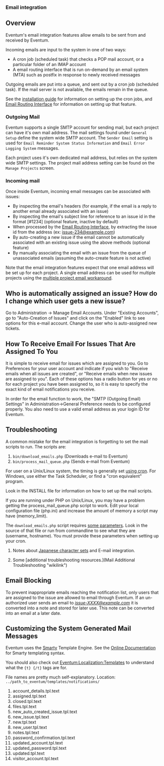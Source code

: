 ### Email integration

## Overview

Eventum's email integration features allow emails to be sent from and received by Eventum.

Incoming emails are input to the system in one of two ways:

-   A cron job (scheduled task) that checks a POP mail account, or a particular folder of an IMAP account
-   A email routing interface that is run on-demand by an email system (MTA) such as postfix in response to newly received messages

Outgoing emails are put into a queue, and sent out by a cron job (scheduled task). If the mail server is not available, the emails remain in the queue.

See the [installation guide](Doing-a-fresh-install.md) for information on setting up the cron jobs, and [Email Routing Interface](Email-Routing-Interface.md) for information on setting up that feature.

### Outgoing Mail

Eventum supports a single SMTP account for sending mail, but each project can have it's own mail address. The mail settings found under `General Setup` define the system wide SMTP account. The `Sender Email` setting is used for `Email Reminder System Status Information` and `Email Error Logging System` messages.

Each project uses it's own dedicated mail address, but relies on the system wide SMTP settings. The project mail address setting can be found on the `Manage Projects` screen.

### Incoming mail

Once inside Eventum, incoming email messages can be associated with issues:

-   By inspecting the email's headers (for example, if the email is a reply to another email already associated with an issue)
-   By inspecting the email's subject line for reference to an issue id in the format [\#1234] (optional feature, inactive by default)
-   When processed by the [Email Routing Interface](Email-Routing-Interface.md), by extracting the issue id from the address (ex: issue-234@example.com)
-   By auto-creating a new issue if the email cannot be automatically associated with an existing issue using the above methods (optional feature)
-   By manually associating the email with an issue from the queue of unassociated emails (assuming the auto-create feature is not active)

Note that the email integration features expect that one email address will be set up for each project. A single email address can be used for multiple projects using the [multiple project email workaround](../System-Admin/setting-up-email-routing-with-1-email-account-for-multiple-projects.md).

## Who is automatically assigned an issue? How do I change which user gets a new issue?

Go to Administration -\> Manage Email Accounts. Under "Existing Accounts", go to "Auto-Creation of Issues" and click on the "Enabled" link to see options for this e-mail account. Change the user who is auto-assigned new tickets.

## How To Receive Email For Issues That Are Assigned To You

It is simple to receive email for issues which are assigned to you. Go to Preferences for your user account and indicate if you wish to "Receive emails when all issues are created", or "Receive emails when new issues are assigned to you". Each of these options has a radio button for yes or no for each project you have been assigned to, so it is easy to specify the exact kind of email notifications you receive.

In order for the email function to work, the "SMTP (Outgoing Email) Settings" in Administration-\>General Preference needs to be configured properly. You also need to use a valid email address as your login ID for Eventum.

## Troubleshooting

A common mistake for the email integration is forgetting to set the mail scripts to run. The scripts are:

1.  `bin/download_emails.php` (Downloads e-mail to Eventum)
2.  `bin/process_mail_queue.php` (Sends e-mail from Eventum)

For user on a Unix/Linux system, the timing is generally set [using cron](Adding-a-cron-entry.md). For Windows, use either the Task Scheduler, or find a "cron equivalent" program.

Look in the INSTALL file for information on how to set up the mail scripts.

If you are running under PHP on Unix/Linux, you may have a problem getting the process_mail_queue.php script to work.
Edit your local configuration file (php.ini) and increase the amount of memory a script may have (memory_limit).

The `download_emails.php` script requires [some parameters](Doing-a-fresh-install.md#email-download-download_emailsphp). Look in the source of that file or run from commandline to see what they are (username, hostname). You must provide these parameters when setting up your cron.

1.  Notes about [Japanese character sets](Localization:Japanese "wikilink") and E-mail integration.

1.  Some [additional troubleshooting resources.](Mail Additional Troubleshooting "wikilink")

## Email Blocking

To prevent inappropriate emails reaching the notification list, only users that are assigned to the issue are allowed to email through Eventum. If an un-authorized user sends an email to <i>issue-XXXX@example.com</i> it is converted into a note and stored for later use. This note can be converted into an email at a later date.

## Customizing the System Generated Mail Messages

Eventum uses the [Smarty](http://www.smarty.net/) Template Engine. See the [Online Documentation](http://www.smarty.net/docs.php) for Smarty templating syntax.

You should also check out [Eventum:Localization:Templates](Localization:Templates "wikilink") to understand what the `{t} {/t}` tags are for.

File names are pretty much self-explanatory. Location: `../path_to_eventum/templates/notifications/`

1.  account_details.tpl.text
2.  assigned.tpl.text
3.  closed.tpl.text
4.  files.tpl.text
5.  new_auto_created_issue.tpl.text
6.  new_issue.tpl.text
7.  new.tpl.text
8.  new_user.tpl.text
9.  notes.tpl.text
10. password_confirmation.tpl.text
11. updated_account.tpl.text
12. updated_password.tpl.text
13. updated.tpl.text
14. visitor_account.tpl.text
